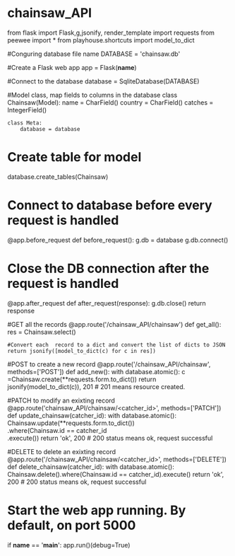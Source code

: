# chainsaw_API
from flask import Flask,g,jsonify, render_template
import requests
from peewee import *
from playhouse.shortcuts import model_to_dict



#Conguring database file name
DATABASE = 'chainsaw.db'

#Create a Flask web app
app = Flask(__name__)

#Connect to the database
database = SqliteDatabase(DATABASE)

#Model class, map fields to columns in the database
class Chainsaw(Model):
    name = CharField()
    country = CharField()
    catches = IntegerField()

    class Meta:
        database = database

# Create table for model
database.create_tables(Chainsaw)

# Connect to database before every request is handled
@app.before_request
def before_request():
    g.db = database
    g.db.connect()

# Close the DB connection after the request is handled
@app.after_request
def after_request(response):
    g.db.close()
    return response

#GET all the records
@app.route('/chainsaw_API/chainsaw')
def get_all():
    res = Chainsaw.select()

    #Convert each  record to a dict and convert the list of dicts to JSON
    return jsonify([model_to_dict(c) for c in res])

#POST to create a new record
@app.route('/chainsaw_API/chainsaw', methods=['POST'])
def add_new():
    with database.atomic():
        c =Chainsaw.create(**requests.form.to_dict())
        return jsonify(model_to_dict(c)), 201 # 201 means resource created.

#PATCH to modify an exixting record
@app.route('chainsaw_API/chainsaw/<catcher_id>', methods=['PATCH'])
def update_chainsaw(catcher_id):
    with database.atomic():
        Chainsaw.update(**requests.form.to_dict())\
        .where(Chainsaw.id == catcher_id\
        .execute())
        return 'ok', 200  # 200 status means ok, request successful

#DELETE to delete an exixting record
@app.route('/chainsaw_API/chainsaw/<catcher_id>', methods=['DELETE'])
def delete_chainsaw(catcher_id):
    with database.atomic():
        Chainsaw.delete().where(Chainsaw.id == catcher_id).execute()
        return 'ok', 200  # 200 status means ok, request successful

# Start the web app running. By default, on port 5000
if __name__ == '__main__':
    app.run()(debug=True)





